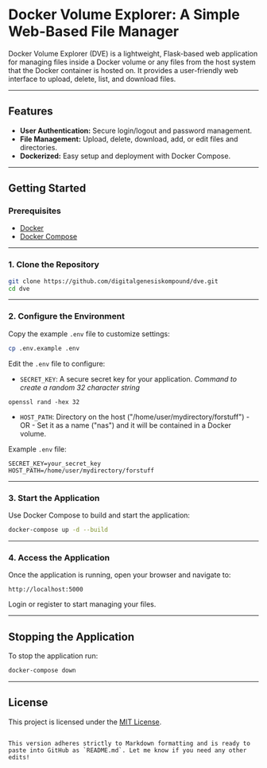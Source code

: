 # Docker Volume Explorer: A Simple Web-Based File Manager

Docker Volume Explorer (DVE) is a lightweight, Flask-based web application for managing files inside a Docker volume or any files from the host system that the Docker container is hosted on. 
It provides a user-friendly web interface to upload, delete, list, and download files.

---

## Features

- **User Authentication:** Secure login/logout and password management.
- **File Management:** Upload, delete, download, add, or edit files and directories.
- **Dockerized:** Easy setup and deployment with Docker Compose.

---

## Getting Started

### Prerequisites
- [Docker](https://docs.docker.com/get-docker/)
- [Docker Compose](https://docs.docker.com/compose/install/)

---

### 1. Clone the Repository
```bash
git clone https://github.com/digitalgenesiskompound/dve.git
cd dve
```

---

### 2. Configure the Environment
Copy the example `.env` file to customize settings:
```bash
cp .env.example .env
```

Edit the `.env` file to configure:
- `SECRET_KEY`: A secure secret key for your application.
*Command to create a random 32 character string*
```
openssl rand -hex 32
```

- `HOST_PATH`: Directory on the host ("/home/user/mydirectory/forstuff") - OR - Set it as a name ("nas") and it will be contained in a Docker volume.

Example `.env` file:
```env
SECRET_KEY=your_secret_key
HOST_PATH=/home/user/mydirectory/forstuff
```

---

### 3. Start the Application
Use Docker Compose to build and start the application:
```bash
docker-compose up -d --build
```

---

### 4. Access the Application
Once the application is running, open your browser and navigate to:
```
http://localhost:5000
```

Login or register to start managing your files.

---

## Stopping the Application
To stop the application run:
```bash
docker-compose down
```

---

## License
This project is licensed under the [MIT License](LICENSE).
```

This version adheres strictly to Markdown formatting and is ready to paste into GitHub as `README.md`. Let me know if you need any other edits!
